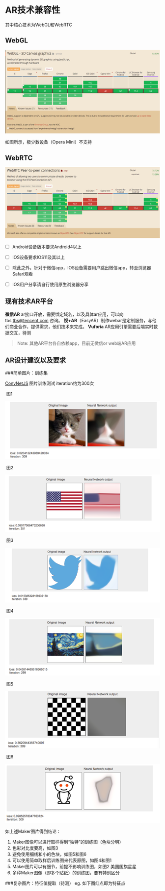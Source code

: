 
# AR技术兼容性
其中核心技术为WebGL和WebRTC
## WebGL

![WebGL](https://github.com/Sanchez3/MyProject/blob/master/2018NewYear/webgl.png)

如图所示，极少数设备（Opera Mini）不支持

## WebRTC 

![WebRTC](https://github.com/Sanchez3/MyProject/blob/master/2018NewYear/webrtc.png)

- [ ] Android设备版本要求Android4以上
- [ ] IOS设备要求IOS11及其以上
- [ ] 除此之外，针对于微信app，IOS设备需要用户跳出微信app，转至浏览器Safari观看
- [ ] IOS用户分享请自行使用原生浏览器分享


## 现有技术AR平台
**微信AR** ar接口开放，需要绑定域名，以及具体ar应用，可以向tbs tbs@tencent.com 咨询。
**视+AR**（EasyAR）制作webar是定制服务，与他们商业合作，提供需求，他们技术来完成。
**Vuforia** AR应用引擎需要后端实时数据交互，待测

> Note: 其他AR平台各自依赖app，目前无微信or web端AR应用


## AR设计建议以及要求
###简单图片：训练集

 [ConvNetJS](http://cs.stanford.edu/people/karpathy/convnetjs/demo/image_regression.html) 图片训练测试 iteration约为300次

 图1

![图1](https://github.com/Sanchez3/MyProject/blob/master/2018NewYear/p1.png)

 图2

![图2](https://github.com/Sanchez3/MyProject/blob/master/2018NewYear/p2.png)

 图3

![图3](https://github.com/Sanchez3/MyProject/blob/master/2018NewYear/p3.png)

 图4

![图4](https://github.com/Sanchez3/MyProject/blob/master/2018NewYear/p4.png)

 图5

![图5](https://github.com/Sanchez3/MyProject/blob/master/2018NewYear/p5.png)

 图6

![图6](https://github.com/Sanchez3/MyProject/blob/master/2018NewYear/p6.png)



如上述Maker图片得到结论：
1.	Maker图像可以进行取样得到“独特”的训练图（色块分明）
2.	色彩对比度要高，如图3
3.	避免使用细线和小的色块，如图5和图6
4.	可以使用简单取样后训练图来代表原图，如图4和图1
5.	Maker图片可以有细节，前提不影响训练图，如图2 美国国旗星星
6.	多种Maker图像（即多个贴纸）的训练图，要有特别区分


###复杂图片：特征值提取（待测）
eg. 如下图红点即为特征点


